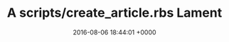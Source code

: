 ---
title: "A scripts/create_article.rbs Lament"
date: 2016-08-06 18:44:01 +0000
url: https://www.maa.org/external_archive/devlin/LockhartsLament.pdfMathematician
---